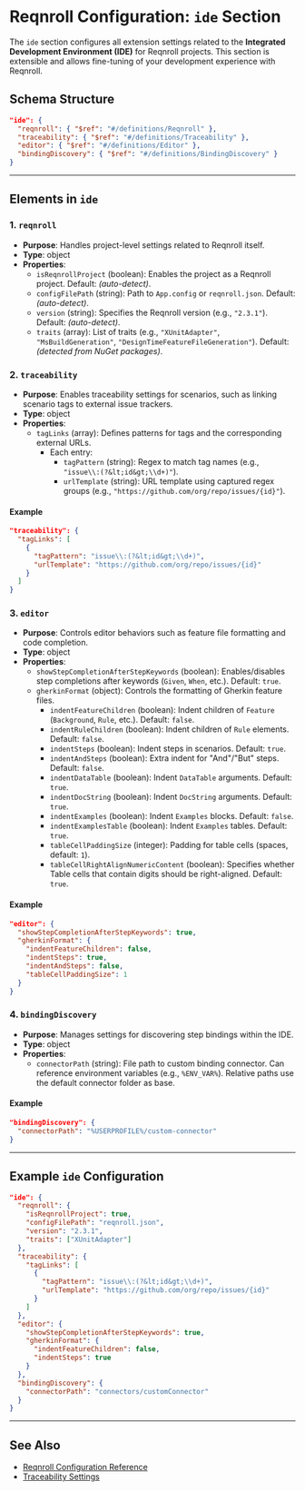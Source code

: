 # Reqnroll Configuration: `ide` Section

The `ide` section configures all extension settings related to the **Integrated Development Environment (IDE)** for Reqnroll projects. This section is extensible and allows fine-tuning of your development experience with Reqnroll.

## Schema Structure

```json
"ide": {
  "reqnroll": { "$ref": "#/definitions/Reqnroll" },
  "traceability": { "$ref": "#/definitions/Traceability" },
  "editor": { "$ref": "#/definitions/Editor" },
  "bindingDiscovery": { "$ref": "#/definitions/BindingDiscovery" }
}
```


***

## Elements in `ide`

### 1. `reqnroll`

- **Purpose**: Handles project-level settings related to Reqnroll itself.
- **Type**: object
- **Properties**:
    - `isReqnrollProject` (boolean): Enables the project as a Reqnroll project. Default: *(auto-detect)*.
    - `configFilePath` (string): Path to `App.config` or `reqnroll.json`. Default: *(auto-detect)*.
    - `version` (string): Specifies the Reqnroll version (e.g., `"2.3.1"`). Default: *(auto-detect)*.
    - `traits` (array): List of traits (e.g., `"XUnitAdapter"`, `"MsBuildGeneration"`, `"DesignTimeFeatureFileGeneration"`). Default: *(detected from NuGet packages)*.


### 2. `traceability`

- **Purpose**: Enables traceability settings for scenarios, such as linking scenario tags to external issue trackers.
- **Type**: object
- **Properties**:
    - `tagLinks` (array): Defines patterns for tags and the corresponding external URLs.
        - Each entry:
            - `tagPattern` (string): Regex to match tag names (e.g., `"issue\\:(?&lt;id&gt;\\d+)"`).
            - `urlTemplate` (string): URL template using captured regex groups (e.g., `"https://github.com/org/repo/issues/{id}"`).


#### Example

```json
"traceability": {
  "tagLinks": [
    {
      "tagPattern": "issue\\:(?&lt;id&gt;\\d+)",
      "urlTemplate": "https://github.com/org/repo/issues/{id}"
    }
  ]
}
```


### 3. `editor`

- **Purpose**: Controls editor behaviors such as feature file formatting and code completion.
- **Type**: object
- **Properties**:
    - `showStepCompletionAfterStepKeywords` (boolean): Enables/disables step completions after keywords (`Given`, `When`, etc.). Default: `true`.
    - `gherkinFormat` (object): Controls the formatting of Gherkin feature files.
        - `indentFeatureChildren` (boolean): Indent children of `Feature` (`Background`, `Rule`, etc.). Default: `false`.
        - `indentRuleChildren` (boolean): Indent children of `Rule` elements. Default: `false`.
        - `indentSteps` (boolean): Indent steps in scenarios. Default: `true`.
        - `indentAndSteps` (boolean): Extra indent for "And"/"But" steps. Default: `false`.
        - `indentDataTable` (boolean): Indent `DataTable` arguments. Default: `true`.
        - `indentDocString` (boolean): Indent `DocString` arguments. Default: `true`.
        - `indentExamples` (boolean): Indent `Examples` blocks. Default: `false`.
        - `indentExamplesTable` (boolean): Indent `Examples` tables. Default: `true`.
        - `tableCellPaddingSize` (integer): Padding for table cells (spaces, default: `1`).
        - `tableCellRightAlignNumericContent` (boolean): Specifies whether Table cells that contain digits should be right-aligned. Default: `true`.


#### Example

```json
"editor": {
  "showStepCompletionAfterStepKeywords": true,
  "gherkinFormat": {
    "indentFeatureChildren": false,
    "indentSteps": true,
    "indentAndSteps": false,
    "tableCellPaddingSize": 1
  }
}
```


### 4. `bindingDiscovery`

- **Purpose**: Manages settings for discovering step bindings within the IDE.
- **Type**: object
- **Properties**:
    - `connectorPath` (string): File path to custom binding connector. Can reference environment variables (e.g., `%ENV_VAR%`). Relative paths use the default connector folder as base.


#### Example

```json
"bindingDiscovery": {
  "connectorPath": "%USERPROFILE%/custom-connector"
}
```


***

## Example `ide` Configuration

```json
"ide": {
  "reqnroll": {
    "isReqnrollProject": true,
    "configFilePath": "reqnroll.json",
    "version": "2.3.1",
    "traits": ["XUnitAdapter"]
  },
  "traceability": {
    "tagLinks": [
      {
        "tagPattern": "issue\\:(?&lt;id&gt;\\d+)",
        "urlTemplate": "https://github.com/org/repo/issues/{id}"
      }
    ]
  },
  "editor": {
    "showStepCompletionAfterStepKeywords": true,
    "gherkinFormat": {
      "indentFeatureChildren": false,
      "indentSteps": true
    }
  },
  "bindingDiscovery": {
    "connectorPath": "connectors/customConnector"
  }
}
```


***

## See Also

- [Reqnroll Configuration Reference](https://go.reqnroll.net/doc-config)
- [Traceability Settings](http://speclink.me/deveroomtraceability)


